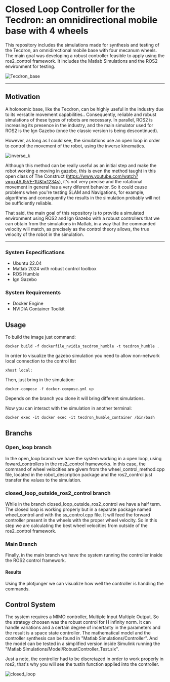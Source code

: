 # Closed Loop Controller for the Tecdron: an omnidirectional mobile base with 4 wheels 

This repository includes the simulations made for synthesis and testing of the Tecdron, an omnidirectional mobile base with four mecanum wheels.
The main goal was developing a robust controller feasible to apply using the ros2_control framework. It includes the Matlab Simulations and the ROS2 environment for testing. 

![Tecdron_base](images/tecdron_base.png)


---
## Motivation

A holonomic base, like the Tecdron, can be highly useful in the industry due to its versatile movement capabilities.. Consequently, reliable and robust simulations of these types of robots are necessary. 
In parallel, ROS2 is increasing its presence in the industry, and the main simulator used for ROS2 is the Ign Gazebo (once the classic version is being descontinued).

However, as long as I could see, the simulations use an open loop in order to control the movement of the robot, using the inverse kinematics. 

![inverse_k](images/inverse_k.png)


Although this method can be really useful as an initial step and make the robot working e moving in gazebo, this is even the method taught in this open class of The Construct (https://www.youtube.com/watch?v=px4AJ5VE-1U&t=1234s), it's not very precise and the rotational movement in general has a very diferent behavior. So it could cause problems when you're testing SLAM and Navigations, for example, algorithms and consequently the results in the simulation probably will not be sufficiently reliable. 


That said, the main goal of this repository is to provide a simulated environment using ROS2 and Ign Gazebo with a robust controllers that we can obtain from the simulations in Matlab, in a way that the commanded velocity will match, as precisely as the control theory allows, the true velocity of the robot in the simulation. 


---
### System Especifications
- Ubuntu 22.04
- Matlab 2024 with robust control toolbox
- ROS Humble
- Ign Gazebo

### System Requirements
- Docker Engine
- NVIDIA Container Toolkit


## Usage

To build the image just command:

    docker build -f dockerfile_nvidia_tecdron_humble -t tecdron_humble .

In order to visualize the gazebo simulation you need to allow non-network local connection to the control list

    xhost local:

Then, just bring in the simulation:

    docker-compose -f docker-compose.yml up

Depends on the branch you clone it will bring different simulations. 

Now you can interact with the simulation in another terminal:

    docker exec -it docker exec -it tecdron_humble_container /bin/bash


## Branchs

### Open_loop branch

In the open_loop branch we have the system working in a open loop,
using foward_controllers in the ros2_control frameworks.
 In this case, the command of wheel velocities are givem 
from the wheel_control_method.cpp file, located in the
robot_description package and the ros2_control
just transfer the values to the simulation.


### closed_loop_outside_ros2_control branch

While in the branch closed_loop_outside_ros2_control we have a half term. The closed loop is working properly but in a separate package named wheel_control and with the ss_control.cpp file. It will feed the forward controller present in the wheels with the proper wheel velocity. So in this step we are calculating the best wheel velocities from outside of the ros2_control framework.

### Main Branch

Finally, in the main branch we have the system running the controller inside the ROS2 control framework.

#### Results

Using the plotjunger we can visualize how well the controller is handling the commands.  

## Control System

The system requires a MIMO controller, Multiple Input Multiple Output.
So the strategy choosen was the robust control for H infinity norm. 
It can handle variations and a certain degree of incertanty in the
parameters and the result is a space state controller. 
The mathematical model and the controller synthesis can be found
in "Matlab Simulations/Controller". And the model can be tested
in a simplified version inside Simulink running the
 "Matlab Simulations/Model/RobustController_Test.slx".

Just a note, the controller had to be discretazed in order to work
properly in ros2, that's why you will see the tustin function 
applied into the controller. 

![closed_loop](images/closed_loop.png)








